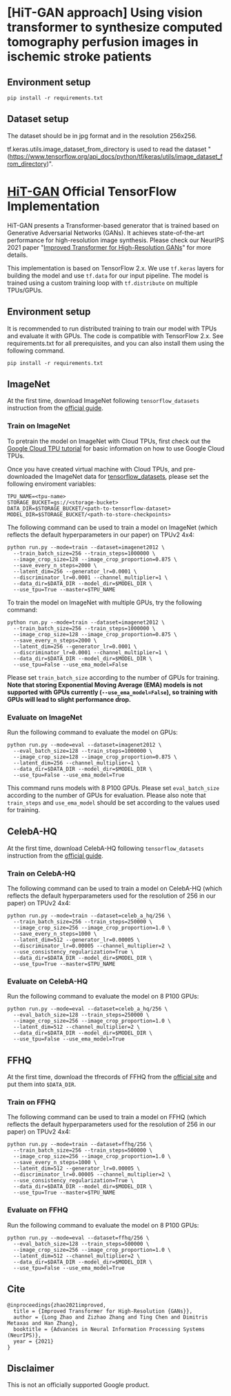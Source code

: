 # [HiT-GAN approach] Using vision transformer to synthesize computed tomography perfusion images in ischemic stroke patients 

## Environment setup

```
pip install -r requirements.txt
```

## Dataset setup
The dataset should be in jpg format and in the resolution 256x256.

tf.keras.utils.image_dataset_from_directory is used to read the dataset "(https://www.tensorflow.org/api_docs/python/tf/keras/utils/image_dataset_from_directory)".


# [HiT-GAN](https://arxiv.org/pdf/2106.07631.pdf) Official TensorFlow Implementation

HiT-GAN presents a Transformer-based generator that is trained based on Generative Adversarial Networks (GANs). It achieves state-of-the-art performance for high-resolution image synthesis. Please check our NeurIPS 2021 paper "[Improved Transformer for High-Resolution GANs](https://arxiv.org/pdf/2106.07631.pdf)" for more details.

This implementation is based on TensorFlow 2.x. We use `tf.keras` layers for building the model and use `tf.data` for our input pipeline. The model is trained using a custom training loop with `tf.distribute` on multiple TPUs/GPUs.

## Environment setup

It is recommended to run distributed training to train our model with TPUs and evaluate it with GPUs. The code is compatible with TensorFlow 2.x. See requirements.txt for all prerequisites, and you can also install them using the following command.

```
pip install -r requirements.txt
```

## ImageNet

At the first time, download ImageNet following `tensorflow_datasets` instruction from the [official guide](https://www.tensorflow.org/datasets/catalog/imagenet2012).

### Train on ImageNet

To pretrain the model on ImageNet with Cloud TPUs, first check out the [Google Cloud TPU tutorial](https://cloud.google.com/tpu/docs/tutorials/mnist) for basic information on how to use Google Cloud TPUs.

Once you have created virtual machine with Cloud TPUs, and pre-downloaded the ImageNet data for [tensorflow_datasets](https://www.tensorflow.org/datasets/catalog/imagenet2012), please set the following enviroment variables:

```
TPU_NAME=<tpu-name>
STORAGE_BUCKET=gs://<storage-bucket>
DATA_DIR=$STORAGE_BUCKET/<path-to-tensorflow-dataset>
MODEL_DIR=$STORAGE_BUCKET/<path-to-store-checkpoints>
```

The following command can be used to train a model on ImageNet (which reflects the default hyperparameters in our paper) on TPUv2 4x4:

```
python run.py --mode=train --dataset=imagenet2012 \
  --train_batch_size=256 --train_steps=1000000 \
  --image_crop_size=128 --image_crop_proportion=0.875 \
  --save_every_n_steps=2000 \
  --latent_dim=256 --generator_lr=0.0001 \
  --discriminator_lr=0.0001 --channel_multiplier=1 \
  --data_dir=$DATA_DIR --model_dir=$MODEL_DIR \
  --use_tpu=True --master=$TPU_NAME
```

To train the model on ImageNet with multiple GPUs, try the following command:

```
python run.py --mode=train --dataset=imagenet2012 \
  --train_batch_size=256 --train_steps=1000000 \
  --image_crop_size=128 --image_crop_proportion=0.875 \
  --save_every_n_steps=2000 \
  --latent_dim=256 --generator_lr=0.0001 \
  --discriminator_lr=0.0001 --channel_multiplier=1 \
  --data_dir=$DATA_DIR --model_dir=$MODEL_DIR \
  --use_tpu=False --use_ema_model=False
```

Please set `train_batch_size` according to the number of GPUs for training. __Note that storing Exponential Moving Average (EMA) models is not supported with GPUs currently (`--use_ema_model=False`), so training with GPUs will lead to slight performance drop.__

### Evaluate on ImageNet

Run the following command to evaluate the model on GPUs:

```
python run.py --mode=eval --dataset=imagenet2012 \
  --eval_batch_size=128 --train_steps=1000000 \
  --image_crop_size=128 --image_crop_proportion=0.875 \
  --latent_dim=256 --channel_multiplier=1 \
  --data_dir=$DATA_DIR --model_dir=$MODEL_DIR \
  --use_tpu=False --use_ema_model=True
```

This command runs models with 8 P100 GPUs. Please set `eval_batch_size` according to the number of GPUs for evaluation. Please also note that `train_steps` and `use_ema_model` should be set according to the values used for training.

## CelebA-HQ

At the first time, download CelebA-HQ following `tensorflow_datasets` instruction from the [official guide](https://www.tensorflow.org/datasets/catalog/celeb_a_hq).

### Train on CelebA-HQ

The following command can be used to train a model on CelebA-HQ (which reflects the default hyperparameters used for the resolution of 256 in our paper) on TPUv2 4x4:

```
python run.py --mode=train --dataset=celeb_a_hq/256 \
  --train_batch_size=256 --train_steps=250000 \
  --image_crop_size=256 --image_crop_proportion=1.0 \
  --save_every_n_steps=1000 \
  --latent_dim=512 --generator_lr=0.00005 \
  --discriminator_lr=0.00005 --channel_multiplier=2 \
  --use_consistency_regularization=True \
  --data_dir=$DATA_DIR --model_dir=$MODEL_DIR \
  --use_tpu=True --master=$TPU_NAME
```

### Evaluate on CelebA-HQ

Run the following command to evaluate the model on 8 P100 GPUs:

```
python run.py --mode=eval --dataset=celeb_a_hq/256 \
  --eval_batch_size=128 --train_steps=250000 \
  --image_crop_size=256 --image_crop_proportion=1.0 \
  --latent_dim=512 --channel_multiplier=2 \
  --data_dir=$DATA_DIR --model_dir=$MODEL_DIR \
  --use_tpu=False --use_ema_model=True
```

## FFHQ

At the first time, download the tfrecords of FFHQ from the [official site](https://github.com/NVlabs/ffhq-dataset) and put them into `$DATA_DIR`.

### Train on FFHQ

The following command can be used to train a model on FFHQ (which reflects the default hyperparameters used for the resolution of 256 in our paper) on TPUv2 4x4:

```
python run.py --mode=train --dataset=ffhq/256 \
  --train_batch_size=256 --train_steps=500000 \
  --image_crop_size=256 --image_crop_proportion=1.0 \
  --save_every_n_steps=1000 \
  --latent_dim=512 --generator_lr=0.00005 \
  --discriminator_lr=0.00005 --channel_multiplier=2 \
  --use_consistency_regularization=True \
  --data_dir=$DATA_DIR --model_dir=$MODEL_DIR \
  --use_tpu=True --master=$TPU_NAME
```

### Evaluate on FFHQ

Run the following command to evaluate the model on 8 P100 GPUs:

```
python run.py --mode=eval --dataset=ffhq/256 \
  --eval_batch_size=128 --train_steps=500000 \
  --image_crop_size=256 --image_crop_proportion=1.0 \
  --latent_dim=512 --channel_multiplier=2 \
  --data_dir=$DATA_DIR --model_dir=$MODEL_DIR \
  --use_tpu=False --use_ema_model=True
```

## Cite

```
@inproceedings{zhao2021improved,
  title = {Improved Transformer for High-Resolution {GANs}},
  author = {Long Zhao and Zizhao Zhang and Ting Chen and Dimitris Metaxas and Han Zhang},
  booktitle = {Advances in Neural Information Processing Systems (NeurIPS)},
  year = {2021}
}
```

## Disclaimer

This is not an officially supported Google product.

